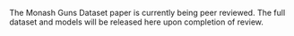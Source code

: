 The Monash Guns Dataset paper is currently being peer reviewed. 
The full dataset and models will be released here upon completion of review.
